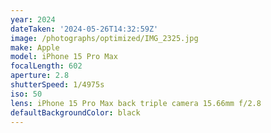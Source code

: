 ```yaml
---
year: 2024
dateTaken: '2024-05-26T14:32:59Z'
image: /photographs/optimized/IMG_2325.jpg
make: Apple
model: iPhone 15 Pro Max
focalLength: 602
aperture: 2.8
shutterSpeed: 1/4975s
iso: 50
lens: iPhone 15 Pro Max back triple camera 15.66mm f/2.8
defaultBackgroundColor: black
---
```

